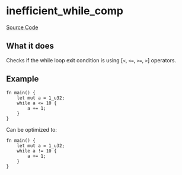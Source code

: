 # inefficient_while_comp

[Source Code](https://github.com/software-mansion/cairo-lint/tree/main/crates/cairo-lint-core/src/lints/performance.rs#L37)

## What it does

Checks if the while loop exit condition is using [`<`, `<=`, `>=`, `>`] operators.

## Example

```cairo
fn main() {
    let mut a = 1_u32;
    while a <= 10 {
        a += 1;
    }
}
```

Can be optimized to:

```cairo
fn main() {
    let mut a = 1_u32;
    while a != 10 {
        a += 1;
    }
}
```
